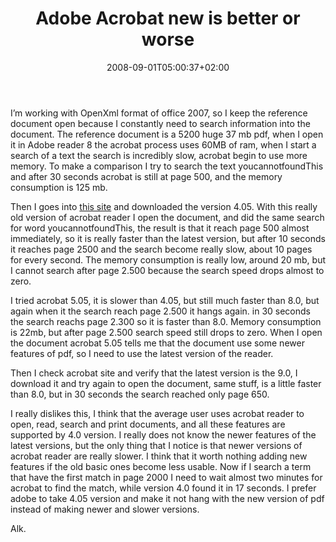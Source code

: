 ﻿---
title: "Adobe Acrobat new is better or worse"
description: ""
date: 2008-09-01T05:00:37+02:00
draft: false
tags: []
categories: [General]
---
I’m working with OpenXml format of office 2007, so I keep the reference document open because I constantly need to search information into the document. The reference document is a 5200 huge 37 mb pdf, when I open it in Adobe reader 8 the acrobat process uses 60MB of ram, when I start a search of a text the search is incredibly slow, acrobat begin to use more memory. To make a comparison I try to search the text youcannotfoundThis and after 30 seconds acrobat is still at page 500, and the memory consumption is 125 mb.

Then I goes into [this site](http://www.oldapps.com/acrobat_reader.htm) and downloaded the version 4.05. With this really old version of acrobat reader I open the document, and did the same search for word youcannotfoundThis, the result is that it reach page 500 almost immediately, so it is really faster than the latest version, but after 10 seconds it reaches page 2500 and the search become really slow, about 10 pages for every second. The memory consumption is really low, around 20 mb, but I cannot search after page 2.500 because the search speed drops almost to zero.

I tried acrobat 5.05, it is slower than 4.05, but still much faster than 8.0, but again when it the search reach page 2.500 it hangs again. in 30 seconds the search reachs page 2.300 so it is faster than 8.0. Memory consumption is 22mb, but after page 2.500 search speed still drops to zero. When I open the document acrobat 5.05 tells me that the document use some newer features of pdf, so I need to use the latest version of the reader.

Then I check acrobat site and verify that the latest version is the 9.0, I download it and try again to open the document, same stuff, is a little faster than 8.0, but in 30 seconds the search reached only page 650.

I really dislikes this, I think that the average user uses acrobat reader to open, read, search and print documents, and all these features are supported by 4.0 version. I really does not know the newer features of the latest versions, but the only thing that I notice is that newer versions of acrobat reader are really slower. I think that it worth nothing adding new features if the old basic ones become less usable. Now if I search a term that have the first match in page 2000 I need to wait almost two minutes for acrobat to find the match, while version 4.0 found it in 17 seconds. I prefer adobe to take 4.05 version and make it not hang with the new version of pdf instead of making newer and slower versions.

Alk.
